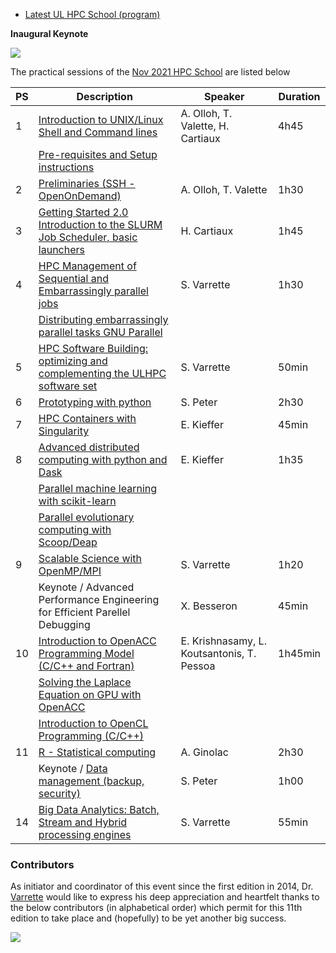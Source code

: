 * [Latest UL HPC School (program)](https://hpc.uni.lu/education/hpcschool#program)

__Inaugural Keynote__

[![](https://hpc.uni.lu/assets/hpc-school/slides/2021-11-15-UL-HPC-School-2021_keynote.png)](https://hpc.uni.lu/assets/hpc-school/slides/2021-11-15-UL-HPC-School-2021_keynote.pdf)

The practical sessions of the [Nov 2021 HPC School](https://hpc.uni.lu/education/hpcschool/) are listed below

| PS | Description                                                                                    | Speaker                                    | Duration |
|----|------------------------------------------------------------------------------------------------|--------------------------------------------|----------|
|  1 | [Introduction to UNIX/Linux Shell and Command lines](linux-shell/)                             | A. Olloh, T. Valette, H. Cartiaux          | 4h45     |
|    | [Pre-requisites and Setup instructions](setup/preliminaries/)                                  |                                            |          |
|  2 | [Preliminaries (SSH - OpenOnDemand)](preliminaries/)                                           | A. Olloh, T. Valette                       | 1h30     |
|  3 | [Getting Started 2.0 Introduction to the SLURM Job Scheduler, basic launchers](beginners/)     | H. Cartiaux                                | 1h45     |
|  4 | [HPC Management of Sequential and Embarrassingly parallel jobs](sequential/basics/)            | S. Varrette                                | 1h30     |
|    | [Distributing embarrassingly parallel tasks GNU Parallel](sequential/gnu-parallel/)            |                                            |          |
|  5 | [HPC Software Building: optimizing and complementing the ULHPC software set](tools/easybuild/) | S. Varrette                                | 50min    |
|  6 | [Prototyping with python](python/basics/)                                                      | S. Peter                                   | 2h30     |
|  7 | [HPC Containers with Singularity](singularity/)                                                | E. Kieffer                                 | 45min    |
|  8 | [Advanced distributed computing with python and Dask](python/advanced/dask-ml/)                | E. Kieffer                                 | 1h35     |
|    | [Parallel machine learning with scikit-learn](python/advanced/scikit-learn/)                   |                                            |          |
|    | [Parallel evolutionary computing with Scoop/Deap](python/advanced/scoop-deap/)                 |                                            |          |
|  9 | [Scalable Science with OpenMP/MPI](parallel/basics/)                                           | S. Varrette                                | 1h20     |
|    | Keynote / Advanced Performance Engineering for Efficient Parellel Debugging                    | X. Besseron                                | 45min    |
| 10 | [Introduction to OpenACC Programming Model (C/C++ and Fortran)](gpu/openacc/basics/)           | E. Krishnasamy, L. Koutsantonis, T. Pessoa | 1h45min  |
|    | [Solving the Laplace Equation on GPU with OpenACC](gpu/openacc/laplace/)                       |                                            |          |
|    | [Introduction to OpenCL Programming (C/C++)](gpu/opencl/)                                      |                                            |          |
| 11 | [R - Statistical computing](maths/R/)                                                          | A. Ginolac                                 | 2h30     |
|    | Keynote /  [Data management (backup, security)](data/)                                         | S. Peter                                   | 1h00     |
| 14 | [Big Data Analytics: Batch, Stream and Hybrid processing engines](bigdata/)                    | S. Varrette                                | 55min    |

### Contributors

As initiator and coordinator of this event since the first edition in 2014, Dr. [Varrette](https://varrette.gforge.uni.lu) would like to express his deep appreciation and heartfelt thanks to the below contributors (in alphabetical order) which permit for this 11th edition to take place and (hopefully) to be yet another big success.

![](https://hpc.uni.lu/assets/hpc-school/2021/11/ULHPC-School-2021-contributors.png)
